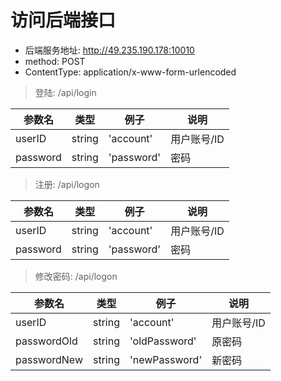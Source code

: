 # 访问后端接口

* 后端服务地址: http://49.235.190.178:10010
* method: POST
* ContentType: application/x-www-form-urlencoded

> 登陆: /api/login

| 参数名 | 类型 | 例子 | 说明 |
| ---- | ---- | ---- | ---- |
| userID | string | 'account' | 用户账号/ID |
| password | string | 'password' | 密码 |

> 注册: /api/logon

| 参数名 | 类型 | 例子 | 说明 |
| ---- | ---- | ---- | ---- |
| userID | string | 'account' | 用户账号/ID |
| password | string | 'password' | 密码 |

> 修改密码: /api/logon

| 参数名 | 类型 | 例子 | 说明 |
| ---- | ---- | ---- | ---- |
| userID | string | 'account' | 用户账号/ID |
| passwordOld | string | 'oldPassword' | 原密码 |
| passwordNew | string | 'newPassword' | 新密码 |
